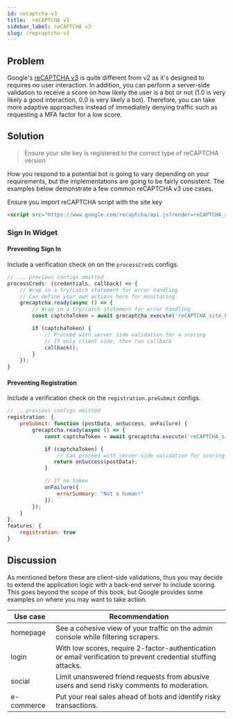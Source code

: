 ```yaml
---
id: recaptcha-v3
title:  reCAPTCHA v3
sidebar_label: reCAPTCHA v3
slug: /repcaptcha-v3
---
```


## Problem
Google's [reCAPTCHA v3](https://developers.google.com/recaptcha/docs/v3) is quite different from v2 as it's designed to requires no user interaction. In addition, you can perform a server-side validation to receive a score on how likely the user is a bot or not (1.0 is very likely a good interaction, 0.0 is very likely a bot). Therefore, you can take more adaptive approaches instead of immediately denying traffic such as requesting a MFA factor for a low score.

## Solution
> Ensure your site key is registered to the correct type of reCAPTCHA version

How you respond to a potential bot is going to vary depending on your requirements, but the implementations are going to be fairly consistent. The examples below demonstrate a few common reCAPTCHA v3 use cases.

Ensure you import reCAPTCHA script with the site key
```html
<script src="https://www.google.com/recaptcha/api.js?render=reCAPTCHA_site_key"></script>
```

### Sign In Widget
#### Preventing Sign In
Include a verification check on on the `processCreds` configs.
```js
// ... previous configs omitted
processCreds: (credentials, callback) => {
    // Wrap in a try/catch statement for error handling
    // Can define your own actions here for monitoring
    grecaptcha.ready(async () => {
        // Wrap in a try/catch statement for error handling
        const captchaToken = await grecaptcha.execute('reCAPTCHA_site_key', {action: 'submit'});

        if (captchaToken) {
            // Proceed with server side validation for a scoring
            // If only client side, then run callback
            callback();
        }
    });
}
```

#### Preventing Registration
Include a verification check on the `registration.preSubmit` configs.
```js
// ...previous configs omitted
registration: {
    preSubmit: function (postData, onSuccess, onFailure) {
        grecaptcha.ready(async () => {
            const captchaToken = await grecaptcha.execute('reCAPTCHA_site_key', {action: 'register'})

            if (captchaToken) {
                // Can proceed with server-side validation for scoring
               return onSuccess(postData);
            }

            // If no token
            onFailure({
                errorSummary: "Not a human!"
            });
        });
    }
},
features: {
    registration: true
}
```

## Discussion
As mentioned before these are client-side validations, thus you may decide to extend the application logic with a back-end server to include scoring. This goes beyond the scope of this book, but Google provides some examples on where you may want to take action.

| Use case   | Recommendation                                               |
| ---------- | ------------------------------------------------------------ |
| homepage   | See a cohesive view of your traffic on the admin console while filtering scrapers. |
| login      | With low scores, require 2-factor-authentication or email verification to prevent credential stuffing attacks. |
| social     | Limit unanswered friend requests from abusive users and send risky comments to moderation. |
| e-commerce | Put your real sales ahead of bots and identify risky transactions. |

